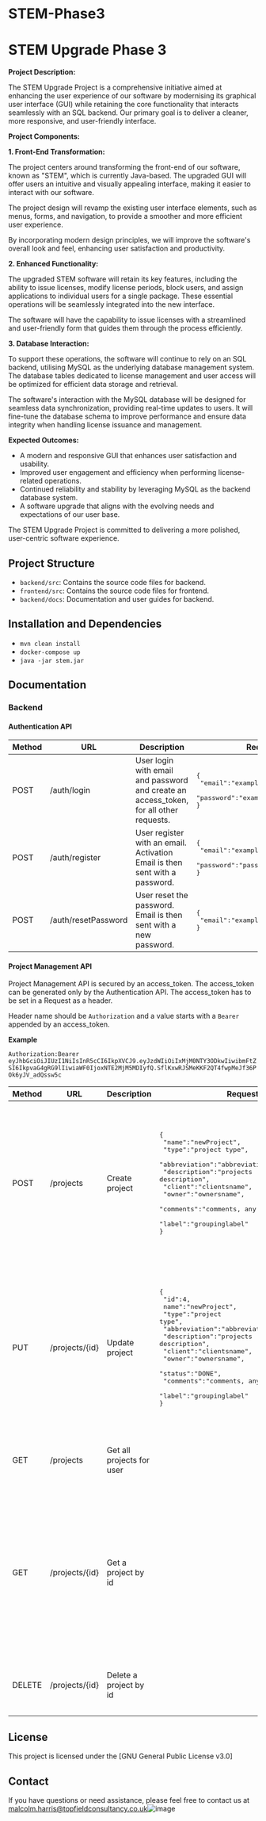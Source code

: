 # STEM-Phase3

# STEM Upgrade Phase 3

**Project Description:**

The STEM Upgrade Project is a comprehensive initiative aimed at enhancing the user experience of our software by
modernising its graphical user interface (GUI) while retaining the core functionality that interacts seamlessly with an
SQL backend. Our primary goal is to deliver a cleaner, more responsive, and user-friendly interface.

**Project Components:**

**1. Front-End Transformation:**

The project centers around transforming the front-end of our software, known as "STEM", which is currently Java-based.
The upgraded GUI will offer users an intuitive and visually appealing interface, making it easier to interact with our
software.

The project design will revamp the existing user interface elements, such as menus, forms, and navigation, to provide a
smoother and more efficient user experience.

By incorporating modern design principles, we will improve the software's overall look and feel, enhancing user
satisfaction and productivity.

**2. Enhanced Functionality:**

The upgraded STEM software will retain its key features, including the ability to issue licenses, modify license
periods, block users, and assign applications to individual users for a single package. These essential operations will
be seamlessly integrated into the new interface.

The software will have the capability to issue licenses with a streamlined and user-friendly form that guides them
through the process efficiently.

**3. Database Interaction:**

To support these operations, the software will continue to rely on an SQL backend, utilising MySQL as the underlying
database management system. The database tables dedicated to license management and user access will be optimized for
efficient data storage and retrieval.

The software's interaction with the MySQL database will be designed for seamless data synchronization, providing
real-time updates to users. It will fine-tune the database schema to improve performance and ensure data integrity when
handling license issuance and management.

**Expected Outcomes:**

- A modern and responsive GUI that enhances user satisfaction and usability.
- Improved user engagement and efficiency when performing license-related operations.
- Continued reliability and stability by leveraging MySQL as the backend database system.
- A software upgrade that aligns with the evolving needs and expectations of our user base.

The STEM Upgrade Project is committed to delivering a more polished, user-centric software experience.

## Project Structure

- `backend/src`: Contains the source code files for backend.
- `frontend/src`: Contains the source code files for frontend.
- `backend/docs`: Documentation and user guides for backend.

## Installation and Dependencies

- `mvn clean install`
- `docker-compose up`
- `java -jar stem.jar`

## Documentation

### Backend

#### Authentication API

| Method | URL                 | Description                                                                            | Request                                                                                                 | Response OK                                                                      | Response Error                                                                                                |
|--------|---------------------|----------------------------------------------------------------------------------------|---------------------------------------------------------------------------------------------------------|----------------------------------------------------------------------------------|---------------------------------------------------------------------------------------------------------------|
| POST   | /auth/login         | User login with email and password and create an access_token, for all other requests. | <pre lang="json">{<br>   "email":"exampleUsername",<br>   "password":"examplePasswordHashed"<br>}</pre> | <pre>{<br>   "success":"true",<br>   "access_token":"exampleUsername"<br>}</pre> | <pre>{<br>   "success":"false",<br>   "error":"anyError",<br>   "error_message":"messageForClientToShow"<br>} |
| POST   | /auth/register      | User register with an email. Activation Email is then sent with a password.            | <pre>{<br>   "email":"exampleUsername",<br>   "password":"password"<br>}</pre>                          | <pre>{<br>   "success":"true"<br>}</pre>                                         | <pre>{<br>   "success":"false",<br>   "error":"anyError",<br>   "error_message":"messageForClientToShow"<br>} |
| POST   | /auth/resetPassword | User reset the password. Email is then sent with a new password.                       | <pre>{<br>   "email":"exampleUsername"<br>}</pre>                                                       | <pre>{<br>   "success":"true"<br>}</pre>                                         | <pre>{<br>   "success":"false",<br>   "error":"anyError",<br>   "error_message":"messageForClientToShow"<br>} |

#### Project Management API

Project Management API is secured by an access_token. The access_token can be generated only by the Authentication API.
The access_token has to be set in a Request as a header.

Header name should be `Authorization` and a value starts with a `Bearer` appended by an access_token.

**Example**

```Authorization:Bearer eyJhbGciOiJIUzI1NiIsInR5cCI6IkpXVCJ9.eyJzdWIiOiIxMjM0NTY3ODkwIiwibmFtZSI6IkpvaG4gRG9lIiwiaWF0IjoxNTE2MjM5MDIyfQ.SflKxwRJSMeKKF2QT4fwpMeJf36POk6yJV_adQssw5c```

| Method | URL            | Description               | Request                                                                                                                                                                                                                                                                                                 | Response OK                                                                                                                                                                                                                                                                                                                                                                                                                                            | Response Error                                                                                                |
|--------|----------------|---------------------------|---------------------------------------------------------------------------------------------------------------------------------------------------------------------------------------------------------------------------------------------------------------------------------------------------------|--------------------------------------------------------------------------------------------------------------------------------------------------------------------------------------------------------------------------------------------------------------------------------------------------------------------------------------------------------------------------------------------------------------------------------------------------------|---------------------------------------------------------------------------------------------------------------|
| POST   | /projects      | Create project            | <pre>{<br>   "name":"newProject",<br>   "type":"project type",<br>   "abbreviation":"abbreviation",<br>   "description":"projects description",<br>   "client":"clientsname", <br>   "owner":"ownersname",<br>   "comments":"comments, any length of text",<br>   "label":"groupinglabel"<br>}</pre>    | <pre>{<br>   "id":4,<br>   "name":"newProject",<br>   "type":"project type",<br>   "abbreviation":"abbreviation",<br>   "description":"projects description",<br>   "client":"clientsname", <br>   "owner":"ownersname",<br>   "comments":"comments, any length of text", <br>   "status":"status of the project DONE \| IN PROGRESS",<br>   "label":"groupinglabel",<br>   "creationDate":"2023-10-05T18:53:16.017976",<br>   "lastUpdated":"2023-10-05T18:54:06.4907768"<br>}</pre> | <pre>{<br>   "success":"false",<br>   "error":"anyError",<br>   "error_message":"messageForClientToShow"<br>} |
| PUT    | /projects/{id} | Update project            | <pre>{<br>  "id":4,<br>   name":"newProject",<br>   "type":"project type",<br>   "abbreviation":"abbreviation",<br>   "description":"projects description",<br>   "client":"clientsname", <br>   "owner":"ownersname",<br>   "status":"DONE",<br>   "comments":"comments, any length of text",<br>   "label":"groupinglabel"<br>}</pre> | <pre>{<br>   "id":4,<br>   "name":"newProject",<br>   "type":"project type",<br>   "abbreviation":"abbreviation",<br>   "description":"projects description",<br>   "client":"clientsname", <br>   "owner":"ownersname",<br>   "comments":"comments, any length of text", <br>   "status":"status of the project DONE \| IN PROGRESS",<br>   "label":"groupinglabel",<br>   "creationDate":"2023-10-05T18:53:16.017976",<br>   "lastUpdated":"2023-10-05T18:54:06.4907768"<br>}</pre> | <pre>{<br>   "success":"false",<br>   "error":"anyError",<br>   "error_message":"messageForClientToShow"<br>} |
| GET    | /projects      | Get all projects for user |                                                                                                                                                                                                                                                                                                         | <pre>[{representation of a project}]</pre>                                                                                                                                                                                                                                                                                                                                                                                                             | <pre>{<br>   "success":"false",<br>   "error":"anyError",<br>   "error_message":"messageForClientToShow"<br>} |
| GET    | /projects/{id} | Get a project by id       |                                                                                                                                                                                                                                                                                                         | <pre>{<br>   "id":4,<br>   "name":"newProject",<br>   "type":"project type",<br>   "abbreviation":"abbreviation",<br>   "description":"projects description",<br>   "client":"clientsname", <br>   "owner":"ownersname",<br>   "comments":"comments, any length of text", <br>   "status":"status of the project DONE \| IN PROGRESS",<br>   "label":"groupinglabel",<br>   "creationDate":"2023-10-05T18:53:16.017976",<br>   "lastUpdated":"2023-10-05T18:54:06.4907768"<br>}</pre> | <pre>{<br>   "success":"false",<br>   "error":"anyError",<br>   "error_message":"messageForClientToShow"<br>} |
| DELETE | /projects/{id} | Delete a project by id    |                                                                                                                                                                                                                                                                                                         |                                                                                                                                                                                                                                                                                                                                                                                                                                                        | <pre>{<br>   "success":"false",<br>   "error":"anyError",<br>   "error_message":"messageForClientToShow"<br>} |

## License

This project is licensed under the [GNU General Public License v3.0]

## Contact

If you have questions or need assistance, please feel free to contact us at
malcolm.harris@topfieldconsultancy.co.uk![image](https://github.com/mtg928/STEM-Phase3/assets/41808296/b8b80ce3-7e74-49c9-9162-25466ccf1601)